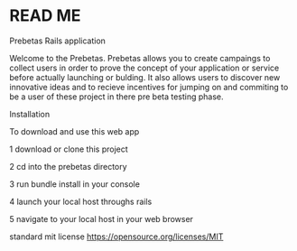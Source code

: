# READ ME

Prebetas Rails application

Welcome to the Prebetas. Prebetas allows you to create campaings to collect users in order to prove the concept of your application or service before actually launching or bulding. It also allows users to discover new innovative ideas and to recieve incentives for jumping on and commiting to be a user of these project in there pre beta testing phase.

Installation

To download and use this web app

1 download or clone this project

2 cd into the prebetas directory

3 run bundle install in your console

4 launch your local host throughs rails

5 navigate to your local host in your web browser

standard mit license https://opensource.org/licenses/MIT